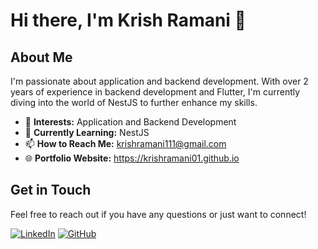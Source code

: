 # Hi there, I'm Krish Ramani 👋

## About Me
I'm passionate about application and backend development. With over 2 years of experience in backend development and Flutter, I'm currently diving into the world of NestJS to further enhance my skills.

- 👀 **Interests:** Application and Backend Development
- 🌱 **Currently Learning:** NestJS
- 📫 **How to Reach Me:** krishramani111@gmail.com
- 🌐 **Portfolio Website:** https://krishramani01.github.io

## Get in Touch
Feel free to reach out if you have any questions or just want to connect!

[![LinkedIn](https://img.shields.io/badge/LinkedIn-krishramani-blue)](https://www.linkedin.com/in/krish-ramani-751473236?utm_source=share&utm_campaign=share_via&utm_content=profile&utm_medium=android_app ) [![GitHub](https://img.shields.io/badge/GitHub-krishramani01-black)](https://github.com/krishramani01)
